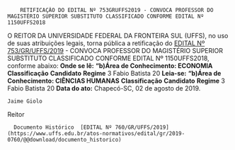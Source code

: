         RETIFICAÇÃO DO EDITAL Nº 753GRUFFS2019 - CONVOCA PROFESSOR DO MAGISTÉRIO SUPERIOR SUBSTITUTO CLASSIFICADO CONFORME EDITAL Nº 1150UFFS2018  

 O REITOR DA UNIVERSIDADE FEDERAL DA FRONTEIRA SUL (UFFS), no uso de suas atribuições legais, torna pública a retificação do [EDITAL Nº 753/GR/UFFS/2019](https://www.uffs.edu.br/atos-normativos/edital/gr/2019-0753) - CONVOCA PROFESSOR DO MAGISTÉRIO SUPERIOR SUBSTITUTO CLASSIFICADO CONFORME EDITAL Nº 1150UFFS2018, conforme abaixo:   **Onde se lê:** **“b)Área de Conhecimento: ECONOMIA**     **Classificação**   **Candidato**   **Regime**     3   Fabio Batista   20       **Leia-se:** **“b)Área de Conhecimento: CIÊNCIAS HUMANAS**     **Classificação**   **Candidato**   **Regime**     3   Fabio Batista   20            **Data do ato:** Chapecó-SC, 02 de agosto de 2019.   
 

    Jaime Giolo   
 Reitor 

      Documento Histórico  [EDITAL Nº 760/GR/UFFS/2019](https://www.uffs.edu.br/atos-normativos/edital/gr/2019-0760/@@download/documento_historico)     
      